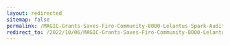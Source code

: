 ```yaml
---
layout: redirected
sitemap: false
permalink: /MAGIC-Grants-Saves-Firo-Community-8000-Lelantus-Spark-Audit
redirect_to: /2022/10/06/MAGIC-Grants-Saves-Firo-Community-8000-Lelantus-Spark-Audit
---
```

